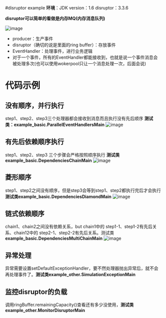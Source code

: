 #disruptor example
**环境**：JDK version：1.6 disruptor：3.3.6

**disruptor可以简单的看做是内存MQ(内存消息队列)**


![image](https://cloud.githubusercontent.com/assets/1728527/23055993/06f22c7e-f524-11e6-9fb5-5219b146983f.png)

* producer：生产事件
* disruptor（确切的说是里面的ring buffer）：存放事件
* EventHandler：处理事件，进行业务逻辑
* 对于一个事件，所有的EventHandler都能接收到，也就是说一个事件消息会被处理多次(也可以使用wokerpool只让一个消息处理一次，后面会说)

# 代码示例
## 没有顺序，并行执行
step1、step2、step3三个处理器都会接收到消息而且执行没有先后顺序 **测试类：example_basic.ParallelEventHandlersMain**
![image](https://cloud.githubusercontent.com/assets/1728527/23056364/12b53f40-f526-11e6-9fdb-516aa4fbf38d.png)

## 有先后依赖顺序执行
step1、step2、step3 三个步骤会严格按照顺序执行 **测试类example_basic.DependenciesChainMain**
![image](https://cloud.githubusercontent.com/assets/1728527/23056553/edf97a30-f526-11e6-940f-2880977632ff.png)

## 菱形顺序
step1、step2之间没有顺序，但是step3会等到step1、step2都执行完后才会执行 **测试类example_basic.DependenciesDiamondMain**
![image](https://cloud.githubusercontent.com/assets/1728527/23059297/c9a66f3c-f533-11e6-8e15-66e9839ae93f.png)

## 链式依赖顺序
chain1、chain2之间没有依赖关系，but chain1中的 step1-1、step1-2有先后关系、chain12中的 step2-1、step2-2有先后关系。测试类**example_basic.DependenciesMultiChainMain**
![image](https://cloud.githubusercontent.com/assets/1728527/23056717/b9a3cb04-f527-11e6-854d-d042660641fd.png)

## 异常处理
 异常需要设置setDefaultExceptionHandler，要不然处理器抛出异常后，就不会再处理事件了。**测试类example_other.SimulationExceptionMain**
 
## 监控disruptor的负载
 调用ringBuffer.remainingCapacity()查看还有多少没使用，**测试类example_other.MonitorDisruptorMain**
